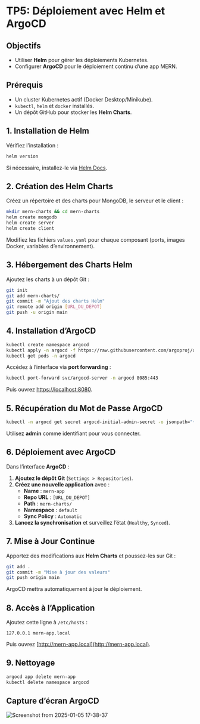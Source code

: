 # TP5: Déploiement avec Helm et ArgoCD  

## Objectifs  
- Utiliser **Helm** pour gérer les déploiements Kubernetes.  
- Configurer **ArgoCD** pour le déploiement continu d’une app MERN.  

## Prérequis  
- Un cluster Kubernetes actif (Docker Desktop/Minikube).  
- `kubectl`, `helm` et `docker` installés.  
- Un dépôt GitHub pour stocker les **Helm Charts**.  

## 1. Installation de Helm  
Vérifiez l’installation :  
```sh
helm version
```
Si nécessaire, installez-le via [Helm Docs](https://helm.sh/docs/intro/install/).  

## 2. Création des Helm Charts  
Créez un répertoire et des charts pour MongoDB, le serveur et le client :  
```sh
mkdir mern-charts && cd mern-charts  
helm create mongodb  
helm create server  
helm create client  
```
Modifiez les fichiers `values.yaml` pour chaque composant (ports, images Docker, variables d’environnement).  

## 3. Hébergement des Charts Helm  
Ajoutez les charts à un dépôt Git :  
```sh
git init  
git add mern-charts/  
git commit -m "Ajout des charts Helm"  
git remote add origin [URL_DU_DEPOT]  
git push -u origin main  
```

## 4. Installation d’ArgoCD  
```sh
kubectl create namespace argocd  
kubectl apply -n argocd -f https://raw.githubusercontent.com/argoproj/argo-cd/stable/manifests/install.yaml  
kubectl get pods -n argocd  
```
Accédez à l’interface via **port forwarding** :  
```sh
kubectl port-forward svc/argocd-server -n argocd 8085:443  
```
Puis ouvrez [https://localhost:8080](https://localhost:8085).  

## 5. Récupération du Mot de Passe ArgoCD  
```sh
kubectl -n argocd get secret argocd-initial-admin-secret -o jsonpath="{.data.password}" | base64 -d; echo  
```
Utilisez **admin** comme identifiant pour vous connecter.  

## 6. Déploiement avec ArgoCD  
Dans l’interface **ArgoCD** :  
1. **Ajoutez le dépôt Git** (`Settings > Repositories`).  
2. **Créez une nouvelle application** avec :  
   - **Name** : `mern-app`  
   - **Repo URL** : `[URL_DU_DEPOT]`  
   - **Path** : `mern-charts/`  
   - **Namespace** : `default`  
   - **Sync Policy** : `Automatic`  
3. **Lancez la synchronisation** et surveillez l’état (`Healthy`, `Synced`).  

## 7. Mise à Jour Continue  
Apportez des modifications aux **Helm Charts** et poussez-les sur Git :  
```sh
git add .  
git commit -m "Mise à jour des valeurs"  
git push origin main  
```
ArgoCD mettra automatiquement à jour le déploiement.  

## 8. Accès à l’Application  
Ajoutez cette ligne à `/etc/hosts` :  
```
127.0.0.1 mern-app.local  
```
Puis ouvrez [http://mern-app.local](http://mern-app.local).  

## 9. Nettoyage  
```sh
argocd app delete mern-app  
kubectl delete namespace argocd  
```

## Capture d’écran ArgoCD  
![Screenshot from 2025-01-05 17-38-37](https://github.com/user-attachments/assets/72f3f2bb-8c30-4cb0-854e-1d6fea5ece8f)
